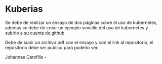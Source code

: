 # Kuberias

Se debe de realizar un ensayo de dos páginas sobre el uso de kubernetes, ademas se debe de crear un ejemplo sencillo del uso de kubernetes y subirlo a su cuenta de github.

Debe de subir un archivo pdf con el ensayo y con el link al repositorio, el repositorio debe ser publico para poderlo ver.

Johannes Carofilis -
